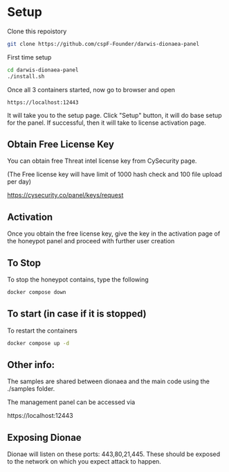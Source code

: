 # Setup

Clone this repoistory
```bash
git clone https://github.com/cspF-Founder/darwis-dionaea-panel
```

First time setup
```bash
cd darwis-dionaea-panel 
./install.sh
```

Once all 3 containers started, now go to browser and open
```text
https://localhost:12443
```

It will take you to the setup page. Click "Setup" button, it will do base setup for the panel. If successful, then it will take to license activation page.

## Obtain Free License Key
You can obtain free Threat intel license key from CySecurity page.

(The Free license key will have limit of 1000 hash check and 100 file upload per day)

<https://cysecurity.co/panel/keys/request>


## Activation
Once you obtain the free license key, give the key in the activation page of the honeypot panel and proceed with further user creation

## To Stop
To stop the honeypot contains, type the following
```bash
docker compose down
```

## To start (in case if it is stopped)
To restart the containers
```bash
docker compose up -d 
```



## Other info:

The samples are shared between dionaea and the main code using the ./samples folder.

The management panel can be accessed via 

https://localhost:12443


## Exposing Dionae

Dionae will listen on these ports: 443,80,21,445. These should be exposed to the network on which you expect attack to happen. 
